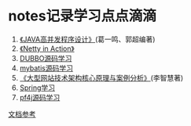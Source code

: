 notes记录学习点点滴滴
=================
1. [《JAVA高并发程序设计》](note1/JAVA高并发程序设计.md)(葛一鸣、郭超编著)
2. [《Netty in Action》](note2/Netty%20in%20Action.md)
3. [DUBBO源码学习](note3/DUBBO源码学习.md)
4. [mybatis源码学习](note4/mybatis源码学习.md)
5. [《大型网站技术架构核心原理与案例分析》](note5/大型网站技术架构核心原理与案例分析.md)(李智慧著)
6. [Spring学习](note6/Spring学习.md)
7. [pf4j源码学习](note7/pf4j源码学习.md)


[文档参考](doc.md)